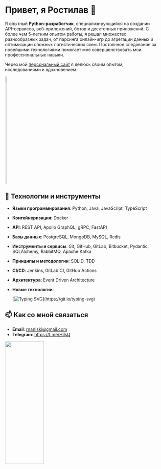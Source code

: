 # Привет, я Ростилав 👋

Я опытный **Python-разработчик**, специализирующийся на создании API-сервисов, веб-приложений, ботов и десктопных приложений. С более чем 5-летним опытом работы, я решал множество разнообразных задач, от парсинга онлайн-игр до агрегации данных и оптимизации сложных логистических схем. Постоянное следование за новейшими технологиями помогает мне совершенствовать мои профессиональные навыки.

Через мой [персональный сайт](https://h1ls.ru/) я делюсь своим опытом, исследованиями и вдохновением.

<img align="center" height="350" width="10%" alt="" src="https://h1ls.ru/wp-content/uploads/2024/05/2024-05-02_17-20-52.png" />

## 🔧 Технологии и инструменты


- **Языки программирования**: Python, Java, JavaScript, TypeScript
- **Контейнеризация**: Docker
- **API**: REST API, Apollo GraphQL, gRPC, FastAPI
- **Базы данных**: PostgreSQL, MongoDB, MySQL, Redis
- **Инструменты и сервисы**: Git, GitHub, GitLab, Bitbucket, Pydantic, SQLAlchemy, RabbitMQ, Apache Kafka
- **Принципы и методологии**: SOLID, TDD
- **CI/CD**: Jenkins, GitLab CI, GitHub Actions
- **Архитектура**: Event Driven Architecture
- **Новые технологии**:
  
  [![Typing SVG](https://readme-typing-svg.demolab.com?font=Fira+Code&size=13&pause=1000&color=F7D2CA&random=false&width=435&lines=in+process+.+.+.)](https://git.io/typing-svg)



## 📫 Как со мной связаться
- **Email**: rnaniski@gmail.com
- **Telegram**: https://t.me/HilsQ


<img align="center" height="400" width="50%" alt="" src="https://h1ls.ru/wp-content/uploads/2024/04/1-cover-image.gif" />


